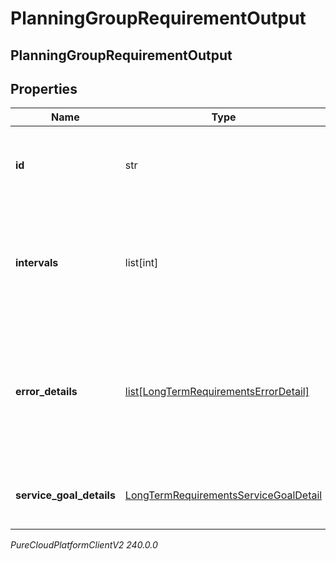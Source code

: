 # PlanningGroupRequirementOutput

## PlanningGroupRequirementOutput

## Properties

|Name | Type | Description | Notes|
|------------ | ------------- | ------------- | -------------|
| **id** | str | The ID of the planning group to which this output applies | |
| **intervals** | list[int] | List of interval values that correspond with the requirements granularity that was requested | [optional] |
| **error_details** | [list[LongTermRequirementsErrorDetail]](LongTermRequirementsErrorDetail) | Error details if the intervals cannot be provided for this planning group because of missing data or internal error | [optional] |
| **service_goal_details** | [LongTermRequirementsServiceGoalDetail](LongTermRequirementsServiceGoalDetail) | The service goal details used to generate the requirements | [optional] |



_PureCloudPlatformClientV2 240.0.0_
